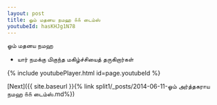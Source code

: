 ```yaml
---
layout: post
title: ஓம் மதனய நமஹ ௧௧ டைம்ஸ்
youtubeId: hasKHJg1N78
---
```

 
 
 ஓம் மதனய நமஹ  
 
 -  யார் நமக்கு மிகுந்த மகிழ்ச்சியைத் தருகிறார்கள் 
 
  
 
  
 
 
 
 
 
 


{% include youtubePlayer.html id=page.youtubeId %}
 
[Next]({{ site.baseurl }}{% link  split1/_posts/2014-06-11-ஓம் அர்த்தகராய நமஹ ௧௧ டைம்ஸ்.md%})
 

